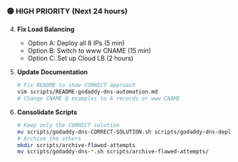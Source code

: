 ### 🟡 HIGH PRIORITY (Next 24 hours)

4. **Fix Load Balancing**
   - Option A: Deploy all 8 IPs (5 min)
   - Option B: Switch to www CNAME (15 min)
   - Option C: Set up Cloud LB (2 hours)

5. **Update Documentation**

   ```bash
   # Fix README to show CORRECT approach
   vim scripts/README-godaddy-dns-automation.md
   # Change CNAME @ examples to A records or www CNAME
   ```

6. **Consolidate Scripts**

   ```bash
   # Keep only the CORRECT solution
   mv scripts/godaddy-dns-CORRECT-SOLUTION.sh scripts/godaddy-dns-deploy.sh
   # Archive the others
   mkdir scripts/archive-flawed-attempts
   mv scripts/godaddy-dns-*.sh scripts/archive-flawed-attempts/
   ```
